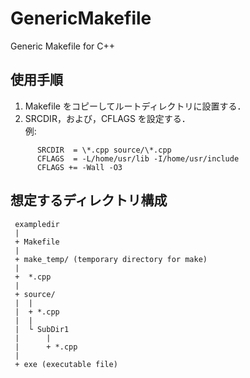 # GenericMakefile
Generic Makefile for C++

## 使用手順
01. Makefile をコピーしてルートディレクトリに設置する．
02. SRCDIR，および，CFLAGS を設定する．  
    例:   
```
      SRCDIR  = \*.cpp source/\*.cpp
      CFLAGS  = -L/home/usr/lib -I/home/usr/include
      CFLAGS += -Wall -O3
```

## 想定するディレクトリ構成
```
 exampledir
 |
 + Makefile
 |
 + make_temp/ (temporary directory for make)
 |
 +  *.cpp
 |
 + source/
 |  |
 |  + *.cpp
 |  |
 |  └ SubDir1
 |      |
 |      + *.cpp
 |
 + exe (executable file)
 ```
